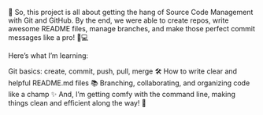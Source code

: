 🚀 So, this project is all about getting the hang of Source Code Management with Git and GitHub. By the end, we were able to create repos, write awesome README files, manage branches, and make those perfect commit messages like a pro! 📝💻

Here’s what I’m learning:

Git basics: create, commit, push, pull, merge 🛠️
How to write clear and helpful README.md files 📚
Branching, collaborating, and organizing code like a champ ✨
And, I’m getting comfy with the command line, making things clean and efficient along the way! 🌟
